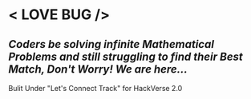 # < LOVE BUG />

## _Coders be solving infinite Mathematical Problems and still struggling to find their Best Match, Don't Worry! We are here..._

Bulit Under "Let's Connect Track" for HackVerse 2.0
